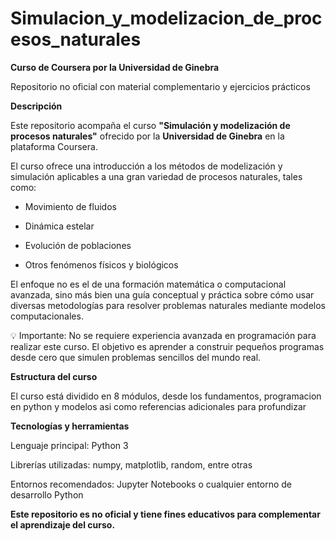 # Simulacion_y_modelizacion_de_procesos_naturales

**Curso de Coursera por la Universidad de Ginebra**

Repositorio no oficial con material complementario y ejercicios prácticos

**Descripción**

Este repositorio acompaña el curso **"Simulación y modelización de procesos naturales"** ofrecido por la **Universidad de Ginebra** en la plataforma Coursera.

El curso ofrece una introducción a los métodos de modelización y simulación aplicables a una gran variedad de procesos naturales, tales como:

* Movimiento de fluidos

* Dinámica estelar

* Evolución de poblaciones

* Otros fenómenos físicos y biológicos

El enfoque no es el de una formación matemática o computacional avanzada, sino más bien una guía conceptual y práctica sobre cómo usar diversas metodologías para resolver problemas naturales mediante modelos computacionales.

💡 Importante: No se requiere experiencia avanzada en programación para realizar este curso. El objetivo es aprender a construir pequeños programas desde cero que simulen problemas sencillos del mundo real.

**Estructura del curso**

El curso está dividido en 8 módulos, desde los fundamentos, programacion en python y modelos asi como referencias adicionales para profundizar

**Tecnologías y herramientas**

Lenguaje principal: Python 3

Librerías utilizadas: numpy, matplotlib, random, entre otras

Entornos recomendados: Jupyter Notebooks o cualquier entorno de desarrollo Python


**Este repositorio es no oficial y tiene fines educativos para complementar el aprendizaje del curso.**

